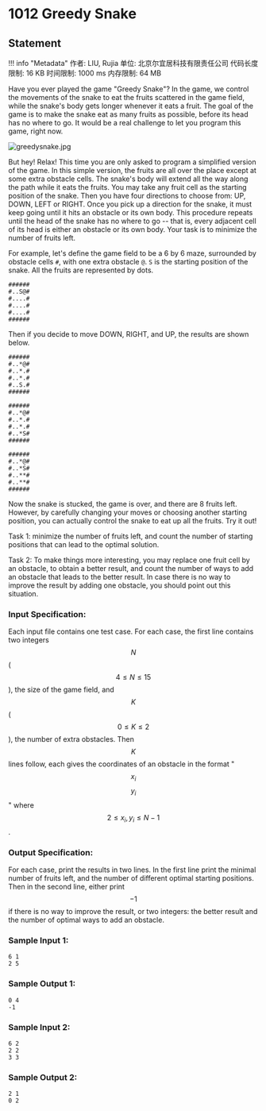 
# 1012 Greedy Snake

## Statement

!!! info "Metadata"
    作者: LIU, Rujia
    单位: 北京尔宜居科技有限责任公司
    代码长度限制: 16 KB
    时间限制: 1000 ms
    内存限制: 64 MB

Have you ever played the game "Greedy Snake"? In the game, we control the movements of the snake to eat the fruits scattered in the game field, while the snake's body gets longer whenever it eats a fruit. The goal of the game is to make the snake eat as many fruits as possible, before its head has no where to go. It would be a real challenge to let you program this game, right now.


![greedysnake.jpg](~/4cca423d-2fb5-4071-9a0a-e675297f4114.jpg)


But hey! Relax! This time you are only asked to program a simplified version of the game. In this simple version, the fruits are all over the place except at some extra obstacle cells. The snake's body will extend all the way along the path while it eats the fruits. You may take any fruit cell as the starting position of the snake. Then you have four directions to choose from: UP, DOWN, LEFT or RIGHT. Once you pick up a direction for the snake, it must keep going until it hits an obstacle or its own body. This procedure repeats until the head of the snake has no where to go -- that is, every adjacent cell of its head is either an obstacle or its own body. Your task is to minimize the number of fruits left.

For example, let's define the game field to be a 6 by 6 maze, surrounded by obstacle cells `#`, with one extra obstacle `@`. `S` is the starting position of the snake. All the fruits are represented by dots.

```
######
#..S@#
#....#
#....#
#....#
######
```
Then if you decide to move DOWN, RIGHT, and UP, the results are shown below.

```
######
#..*@#
#..*.#
#..*.#
#..S.#
######
```
```
######
#..*@#
#..*.#
#..*.#
#..*S#
######
```
```
######
#..*@#
#..*S#
#..**#
#..**#
######
```

Now the snake is stucked, the game is over, and there are 8 fruits left. However, by carefully changing your moves or choosing another starting position, you can actually control the snake to eat up all the fruits. Try it out!

Task 1: minimize the number of fruits left, and count the number of starting positions that can lead to the optimal solution.

Task 2: To make things more interesting, you may replace one fruit cell by an obstacle, to obtain a better result, and count the number of ways to add an obstacle that leads to the better result. In case there is no way to improve the result by adding one obstacle, you should point out this situation.

### Input Specification:

Each input file contains one test case. For each case, the first line contains two integers $$N$$ ($$4 \le N \le 15$$), the size of the game field, and $$K$$ ($$0 \le K \le 2$$), the number of extra obstacles. Then $$K$$ lines follow, each gives the coordinates of an obstacle in the format "$$x_i$$ $$y_i$$" where $$2 \le x_i, y_i \le N-1$$.

### Output Specification:

For each case, print the results in two lines. In the first line print the minimal number of fruits left, and the number of different optimal starting positions. Then in the second line, either print $$-1$$ if there is no way to improve the result, or two integers: the better result and the number of optimal ways to add an obstacle.

### Sample Input 1:
```plaintext
6 1
2 5
```

### Sample Output 1:
```plaintext
0 4
-1
```

### Sample Input 2:
```plaintext
6 2
2 2
3 3
```

### Sample Output 2:
```plaintext
2 1
0 2
```


